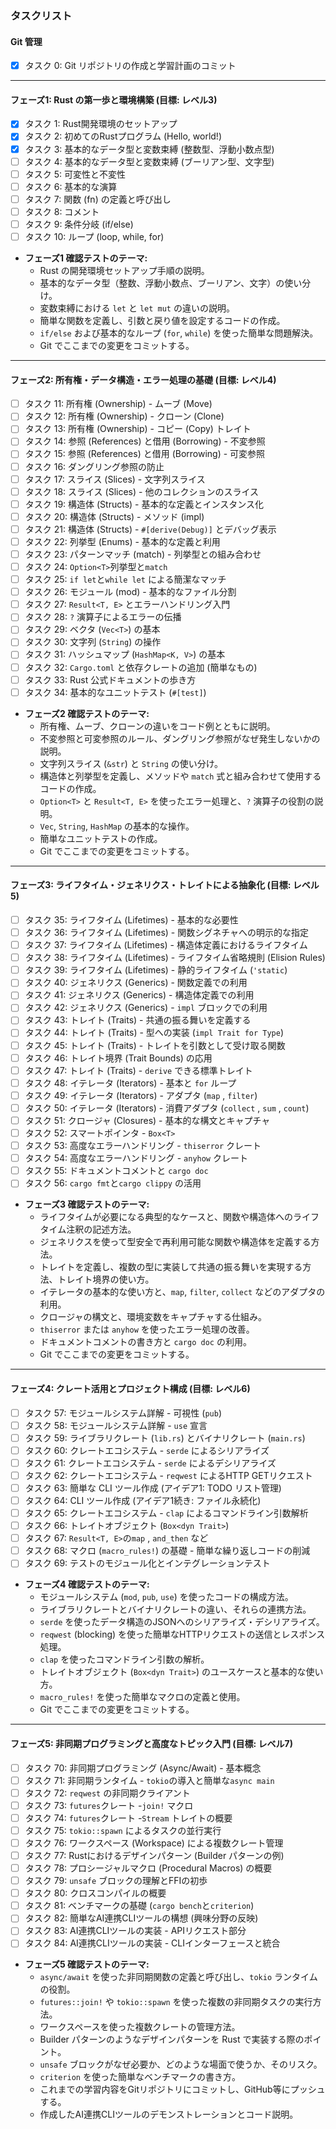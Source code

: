 ### タスクリスト

#### Git 管理

  * [x] タスク 0: Git リポジトリの作成と学習計画のコミット

-----

#### フェーズ1: Rust の第一歩と環境構築 (目標: レベル3)

  * [x] タスク 1: Rust開発環境のセットアップ
  * [x] タスク 2: 初めてのRustプログラム (Hello, world!)
  * [x] タスク 3: 基本的なデータ型と変数束縛 (整数型、浮動小数点型)
  * [ ] タスク 4: 基本的なデータ型と変数束縛 (ブーリアン型、文字型)
  * [ ] タスク 5: 可変性と不変性
  * [ ] タスク 6: 基本的な演算
  * [ ] タスク 7: 関数 (fn) の定義と呼び出し
  * [ ] タスク 8: コメント
  * [ ] タスク 9: 条件分岐 (if/else)
  * [ ] タスク 10: ループ (loop, while, for)
  * **フェーズ1 確認テストのテーマ:**
      * Rust の開発環境セットアップ手順の説明。
      * 基本的なデータ型（整数、浮動小数点、ブーリアン、文字）の使い分け。
      * 変数束縛における `let` と `let mut` の違いの説明。
      * 簡単な関数を定義し、引数と戻り値を設定するコードの作成。
      * `if/else` および基本的なループ (`for`, `while`) を使った簡単な問題解決。
      * Git でここまでの変更をコミットする。

-----

#### フェーズ2: 所有権・データ構造・エラー処理の基礎 (目標: レベル4)

  * [ ] タスク 11: 所有権 (Ownership) - ムーブ (Move)
  * [ ] タスク 12: 所有権 (Ownership) - クローン (Clone)
  * [ ] タスク 13: 所有権 (Ownership) - コピー (Copy) トレイト
  * [ ] タスク 14: 参照 (References) と借用 (Borrowing) - 不変参照
  * [ ] タスク 15: 参照 (References) と借用 (Borrowing) - 可変参照
  * [ ] タスク 16: ダングリング参照の防止
  * [ ] タスク 17: スライス (Slices) - 文字列スライス
  * [ ] タスク 18: スライス (Slices) - 他のコレクションのスライス
  * [ ] タスク 19: 構造体 (Structs) - 基本的な定義とインスタンス化
  * [ ] タスク 20: 構造体 (Structs) - メソッド (impl)
  * [ ] タスク 21: 構造体 (Structs) -  `#[derive(Debug)]`  とデバッグ表示
  * [ ] タスク 22: 列挙型 (Enums) - 基本的な定義と利用
  * [ ] タスク 23: パターンマッチ (match) - 列挙型との組み合わせ
  * [ ] タスク 24:  `Option<T>`列挙型と`match`
  * [ ] タスク 25:  `if let`と`while let`  による簡潔なマッチ
  * [ ] タスク 26: モジュール (mod) - 基本的なファイル分割
  * [ ] タスク 27:  `Result<T, E>`  とエラーハンドリング入門
  * [ ] タスク 28:  `?`  演算子によるエラーの伝播
  * [ ] タスク 29: ベクタ (`Vec<T>`) の基本
  * [ ] タスク 30: 文字列 (`String`) の操作
  * [ ] タスク 31: ハッシュマップ (`HashMap<K, V>`) の基本
  * [ ] タスク 32:  `Cargo.toml`  と依存クレートの追加 (簡単なもの)
  * [ ] タスク 33: Rust 公式ドキュメントの歩き方
  * [ ] タスク 34: 基本的なユニットテスト (`#[test]`)
  * **フェーズ2 確認テストのテーマ:**
      * 所有権、ムーブ、クローンの違いをコード例とともに説明。
      * 不変参照と可変参照のルール、ダングリング参照がなぜ発生しないかの説明。
      * 文字列スライス (`&str`) と `String` の使い分け。
      * 構造体と列挙型を定義し、メソッドや `match` 式と組み合わせて使用するコードの作成。
      * `Option<T>` と `Result<T, E>` を使ったエラー処理と、`?` 演算子の役割の説明。
      * `Vec`, `String`, `HashMap` の基本的な操作。
      * 簡単なユニットテストの作成。
      * Git でここまでの変更をコミットする。

-----

#### フェーズ3: ライフタイム・ジェネリクス・トレイトによる抽象化 (目標: レベル5)

  * [ ] タスク 35: ライフタイム (Lifetimes) - 基本的な必要性
  * [ ] タスク 36: ライフタイム (Lifetimes) - 関数シグネチャへの明示的な指定
  * [ ] タスク 37: ライフタイム (Lifetimes) - 構造体定義におけるライフタイム
  * [ ] タスク 38: ライフタイム (Lifetimes) - ライフタイム省略規則 (Elision Rules)
  * [ ] タスク 39: ライフタイム (Lifetimes) - 静的ライフタイム (`'static`)
  * [ ] タスク 40: ジェネリクス (Generics) - 関数定義での利用
  * [ ] タスク 41: ジェネリクス (Generics) - 構造体定義での利用
  * [ ] タスク 42: ジェネリクス (Generics) -  `impl`  ブロックでの利用
  * [ ] タスク 43: トレイト (Traits) - 共通の振る舞いを定義する
  * [ ] タスク 44: トレイト (Traits) - 型への実装 (`impl Trait for Type`)
  * [ ] タスク 45: トレイト (Traits) - トレイトを引数として受け取る関数
  * [ ] タスク 46: トレイト境界 (Trait Bounds) の応用
  * [ ] タスク 47: トレイト (Traits) -  `derive`  できる標準トレイト
  * [ ] タスク 48: イテレータ (Iterators) - 基本と  `for`  ループ
  * [ ] タスク 49: イテレータ (Iterators) - アダプタ (`map` ,  `filter`)
  * [ ] タスク 50: イテレータ (Iterators) - 消費アダプタ (`collect` ,  `sum` ,  `count`)
  * [ ] タスク 51: クロージャ (Closures) - 基本的な構文とキャプチャ
  * [ ] タスク 52: スマートポインタ -  `Box<T>`
  * [ ] タスク 53: 高度なエラーハンドリング -  `thiserror`  クレート
  * [ ] タスク 54: 高度なエラーハンドリング -  `anyhow`  クレート
  * [ ] タスク 55: ドキュメントコメントと  `cargo doc`
  * [ ] タスク 56:  `cargo fmt`と`cargo clippy`  の活用
  * **フェーズ3 確認テストのテーマ:**
      * ライフタイムが必要になる典型的なケースと、関数や構造体へのライフタイム注釈の記述方法。
      * ジェネリクスを使って型安全で再利用可能な関数や構造体を定義する方法。
      * トレイトを定義し、複数の型に実装して共通の振る舞いを実現する方法、トレイト境界の使い方。
      * イテレータの基本的な使い方と、`map`, `filter`, `collect` などのアダプタの利用。
      * クロージャの構文と、環境変数をキャプチャする仕組み。
      * `thiserror` または `anyhow` を使ったエラー処理の改善。
      * ドキュメントコメントの書き方と `cargo doc` の利用。
      * Git でここまでの変更をコミットする。

-----

#### フェーズ4: クレート活用とプロジェクト構成 (目標: レベル6)

  * [ ] タスク 57: モジュールシステム詳解 - 可視性 (`pub`)
  * [ ] タスク 58: モジュールシステム詳解 -  `use`  宣言
  * [ ] タスク 59: ライブラリクレート (`lib.rs`) とバイナリクレート (`main.rs`)
  * [ ] タスク 60: クレートエコシステム -  `serde`  によるシリアライズ
  * [ ] タスク 61: クレートエコシステム -  `serde`  によるデシリアライズ
  * [ ] タスク 62: クレートエコシステム -  `reqwest`  によるHTTP GETリクエスト
  * [ ] タスク 63: 簡単な CLI ツール作成 (アイデア1: TODO リスト管理)
  * [ ] タスク 64: CLI ツール作成 (アイデア1続き: ファイル永続化)
  * [ ] タスク 65: クレートエコシステム -  `clap`  によるコマンドライン引数解析
  * [ ] タスク 66: トレイトオブジェクト (`Box<dyn Trait>`)
  * [ ] タスク 67:  `Result<T, E>`の`map` ,  `and_then`  など
  * [ ] タスク 68: マクロ (`macro_rules!`) の基礎 - 簡単な繰り返しコードの削減
  * [ ] タスク 69: テストのモジュール化とインテグレーションテスト
  * **フェーズ4 確認テストのテーマ:**
      * モジュールシステム (`mod`, `pub`, `use`) を使ったコードの構成方法。
      * ライブラリクレートとバイナリクレートの違い、それらの連携方法。
      * `serde` を使ったデータ構造のJSONへのシリアライズ・デシリアライズ。
      * `reqwest` (blocking) を使った簡単なHTTPリクエストの送信とレスポンス処理。
      * `clap` を使ったコマンドライン引数の解析。
      * トレイトオブジェクト (`Box<dyn Trait>`) のユースケースと基本的な使い方。
      * `macro_rules!` を使った簡単なマクロの定義と使用。
      * Git でここまでの変更をコミットする。

-----

#### フェーズ5: 非同期プログラミングと高度なトピック入門 (目標: レベル7)

  * [ ] タスク 70: 非同期プログラミング (Async/Await) - 基本概念
  * [ ] タスク 71: 非同期ランタイム -  `tokio`の導入と簡単な`async main`
  * [ ] タスク 72:  `reqwest`  の非同期クライアント
  * [ ] タスク 73:  `futures`クレート -`join!`  マクロ
  * [ ] タスク 74:  `futures`クレート -`Stream`  トレイトの概要
  * [ ] タスク 75:  `tokio::spawn`  によるタスクの並行実行
  * [ ] タスク 76: ワークスペース (Workspace) による複数クレート管理
  * [ ] タスク 77: Rustにおけるデザインパターン (Builder パターンの例)
  * [ ] タスク 78: プロシージャルマクロ (Procedural Macros) の概要
  * [ ] タスク 79:  `unsafe`  ブロックの理解とFFIの初歩
  * [ ] タスク 80: クロスコンパイルの概要
  * [ ] タスク 81: ベンチマークの基礎 (`cargo bench`と`criterion`)
  * [ ] タスク 82: 簡単なAI連携CLIツールの構想 (興味分野の反映)
  * [ ] タスク 83: AI連携CLIツールの実装 - APIリクエスト部分
  * [ ] タスク 84: AI連携CLIツールの実装 - CLIインターフェースと統合
  * **フェーズ5 確認テストのテーマ:**
      * `async/await` を使った非同期関数の定義と呼び出し、`tokio` ランタイムの役割。
      * `futures::join!` や `tokio::spawn` を使った複数の非同期タスクの実行方法。
      * ワークスペースを使った複数クレートの管理方法。
      * Builder パターンのようなデザインパターンを Rust で実装する際のポイント。
      * `unsafe` ブロックがなぜ必要か、どのような場面で使うか、そのリスク。
      * `criterion` を使った簡単なベンチマークの書き方。
      * これまでの学習内容をGitリポジトリにコミットし、GitHub等にプッシュする。
      * 作成したAI連携CLIツールのデモンストレーションとコード説明。
